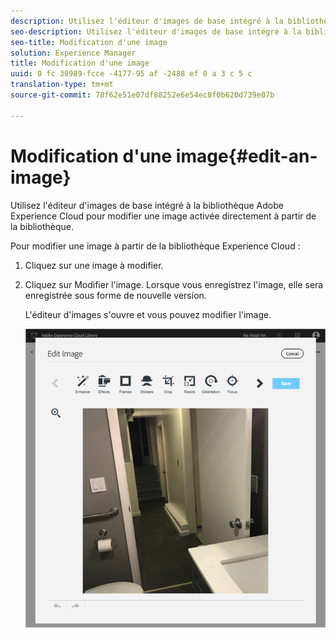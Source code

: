 ```yaml
---
description: Utilisez l'éditeur d'images de base intégré à la bibliothèque Adobe Experience Cloud pour modifier une image activée directement à partir de la bibliothèque.
seo-description: Utilisez l'éditeur d'images de base intégré à la bibliothèque Adobe Experience Cloud pour modifier une image activée directement à partir de la bibliothèque.
seo-title: Modification d'une image
solution: Experience Manager
title: Modification d'une image
uuid: 0 fc 38989-fcce -4177-95 af -2488 ef 0 a 3 c 5 c
translation-type: tm+mt
source-git-commit: 78f62e51e07df88252e6e54ec8f0b620d739e07b

---
```



# Modification d'une image{#edit-an-image}

Utilisez l'éditeur d'images de base intégré à la bibliothèque Adobe Experience Cloud pour modifier une image activée directement à partir de la bibliothèque.

Pour modifier une image à partir de la bibliothèque Experience Cloud :

1. Cliquez sur une image à modifier.
1. Cliquez sur Modifier l'image. Lorsque vous enregistrez l'image, elle sera enregistrée sous forme de nouvelle version.

   L'éditeur d'images s'ouvre et vous pouvez modifier l'image.

   ![](assets/library_image_editor.png)


